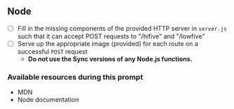 ## Node
* [ ] Fill in the missing components of the provided HTTP server in `server.js` such that it can accept POST requests to "/hifive" and "/lowfive"
* [ ] Serve up the appropriate image (provided) for each route on a successful `POST` request
  * __Do not use the Sync versions of any Node.js functions.__
 
### Available resources during this prompt

* MDN
* Node documentation

